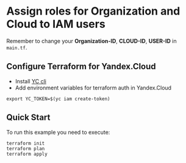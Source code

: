 # Assign roles for Organization and Cloud to IAM users

Remember to change your  **Organization-ID**, **CLOUD-ID**, **USER-ID** in `main.tf`.

## Configure Terraform for Yandex.Cloud 

- Install [YC cli](https://cloud.yandex.com/docs/cli/quickstart)
- Add environment variables for terraform auth in Yandex.Cloud
  
```
export YC_TOKEN=$(yc iam create-token)

``` 
## Quick Start

To run this example you need to execute:
```
terraform init
terraform plan
terraform apply
```
